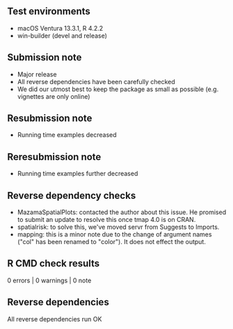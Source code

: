## Test environments
* macOS Ventura 13.3.1, R 4.2.2
* win-builder (devel and release)

## Submission note

* Major release
* All reverse dependencies have been carefully checked
* We did our utmost best to keep the package as small as possible (e.g. vignettes are only online)

## Resubmission note

* Running time examples decreased

## Reresubmission note

* Running time examples further decreased

## Reverse dependency checks

* MazamaSpatialPlots: contacted the author about this issue. He promised to submit an update to resolve this once tmap 4.0 is on CRAN.
* spatialrisk: to solve this, we've moved servr from Suggests to Imports.
* mapping: this is a minor note due to the change of argument names ("col" has been renamed to "color"). It does not effect the output.

## R CMD check results

0 errors | 0 warnings | 0 note

## Reverse dependencies

All reverse dependencies run OK
